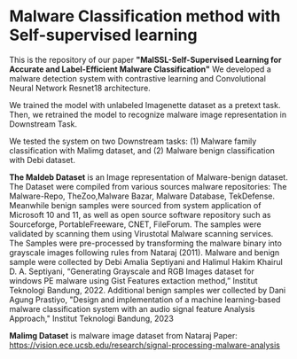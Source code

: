 # Malware Classification method with Self-supervised learning

This is the repository of our paper **"MalSSL-Self-Supervised Learning for Accurate and Label-Efficient Malware Classification"**
We developed a malware detection system with contrastive learning and Convolutional Neural Network Resnet18 architecture. 

We trained the model with unlabeled Imagenette dataset as a pretext task. 
Then, we retrained the model to recognize malware image representation in Downstream Task.  

We tested the system on two Downstream tasks: 
(1) Malware family classification with Malimg dataset, and 
(2) Malware benign classification with Debi dataset. 

**The Maldeb Dataset** is an Image representation of Malware-benign dataset. The Dataset were compiled from various sources malware repositories:  The Malware-Repo, TheZoo,Malware Bazar, Malware Database, TekDefense. Meanwhile benign samples were sourced from system application of Microsoft 10 and 11, as well as open source software repository such as Sourceforge, PortableFreeware, CNET, FileForum. The samples were validated by scanning them using Virustotal Malware scanning services. The Samples were pre-processed by transforming the malware binary into grayscale images following rules from Nataraj (2011). 
Malware and benign sample were collected by Debi Amalia Septiyani and Halimul Hakim Khairul
D. A. Septiyani, “Generating Grayscale and RGB Images dataset for windows PE malware using Gist Features extaction method,” Institut Teknologi Bandung, 2022.
Additional benign samples wer collected by Dani Agung Prastiyo, "Design and implementation of a machine learning-based malware classification system with an audio signal feature Analysis Approach," Institut Teknologi Bandung, 2023

**Malimg Dataset** is malware image dataset from Nataraj Paper:
https://vision.ece.ucsb.edu/research/signal-processing-malware-analysis


